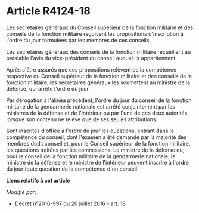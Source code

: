 # Article R4124-18

Les secrétaires généraux du Conseil supérieur de la fonction militaire et des conseils de la fonction militaire reçoivent les
propositions d'inscription à l'ordre du jour formulées par les membres de ces conseils.

Les secrétaires généraux des conseils de la fonction militaire recueillent au préalable l'avis du vice-président du conseil
auquel ils appartiennent.

Après s'être assurés que ces propositions relèvent de la compétence respective du Conseil supérieur de la fonction militaire
et des conseils de la fonction militaire, les secrétaires généraux les soumettent au ministre de la défense, qui arrête
l'ordre du jour.

Par dérogation à l'alinéa précédent, l'ordre du jour du conseil de la fonction militaire de la gendarmerie nationale est
arrêté conjointement par les ministres de la défense et de l'intérieur ou par l'une de ces deux autorités lorsque son contenu
ne relève que de ses seules attributions.

Sont inscrites d'office à l'ordre du jour les questions, entrant dans la compétence du conseil, dont l'examen a été demandé
par la majorité des membres dudit conseil et, pour le Conseil supérieur de la fonction militaire, les questions traitées par
les commissions. Le ministre de la défense ou, pour le conseil de la fonction militaire de la gendarmerie nationale, le
ministre de la défense et le ministre de l'intérieur peuvent inscrire à l'ordre du jour toute question de la compétence d'un
conseil.

**Liens relatifs à cet article**

_Modifié par_:

  - Décret n°2016-997 du 20 juillet 2016 - art. 18
